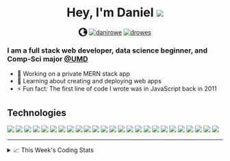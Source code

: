 <h1 align="center">Hey, I'm Daniel <img src="https://emojis.slackmojis.com/emojis/images/1595173218/9723/dog_cool.gif?1595173218" width="30" margin-top="5"/></h1>
<p align="center">
<a href=https://drowe.dev target="blank"><img align="center" src=https://raw.githubusercontent.com/iconic/open-iconic/master/svg/globe.svg alt="drowe.dev" height="20" width="20" /></a>
<a href=https://linkedin.com/in/danjrowe target="blank"><img align="center" src=https://cdn.jsdelivr.net/npm/simple-icons@3.0.1/icons/linkedin.svg alt="danjrowe" height="20" width="20" /></a>
<a href=https://instagram.com/drowes target="blank"><img align="center" src=https://cdn.jsdelivr.net/npm/simple-icons@3.0.1/icons/instagram.svg alt="drowes" height="20" width="20" /></a>
</p>

### I am a full stack web developer, data science beginner, and Comp-Sci major [@UMD](https://umd.edu/)

- 🔭 Working on a private MERN stack app
- 🌱 Learning about creating and deploying web apps
- ⚡ Fun fact: The first line of code I wrote was in JavaScript back in 2011

## Technologies

<div>
<img src="https://img.shields.io/badge/javascript%20-%23323330.svg?&style=for-the-badge&logo=javascript&logoColor=%23F7DF1E"/>
<img src="https://img.shields.io/badge/typescript%20-%23007ACC.svg?&style=for-the-badge&logo=typescript&logoColor=white"/>
<img src="https://img.shields.io/badge/html5%20-%23E34F26.svg?&style=for-the-badge&logo=html5&logoColor=white"/>
<img src="https://img.shields.io/badge/css3%20-%231572B6.svg?&style=for-the-badge&logo=css3&logoColor=white"/>
<img src="https://img.shields.io/badge/python%20-%2314354C.svg?&style=for-the-badge&logo=python&logoColor=white"/>
<img src="https://img.shields.io/badge/java-%23ED8B00.svg?&style=for-the-badge&logo=java&logoColor=white"/>
<img src="https://img.shields.io/badge/ruby-%23CC342D.svg?&style=for-the-badge&logo=ruby&logoColor=white"/>
<img src="https://img.shields.io/badge/go-%2300ADD8.svg?&style=for-the-badge&logo=go&logoColor=white"/>
<img src="https://img.shields.io/badge/c%20-%2300599C.svg?&style=for-the-badge&logo=c&logoColor=white"/>
<img src="https://img.shields.io/badge/c++%20-%2300599C.svg?&style=for-the-badge&logo=c%2B%2B&ogoColor=white"/>
<img src="https://img.shields.io/badge/ocaml%20-%23EC6813.svg?&style=for-the-badge&logo=ocaml&logoColor=white"/>
<img src="https://img.shields.io/badge/react%20-%2320232a.svg?&style=for-the-badge&logo=react&logoColor=%2361DAFB"/>
<img src="https://img.shields.io/badge/angular%20-%23DD0031.svg?&style=for-the-badge&logo=angular&logoColor=white"/>
<img src="https://img.shields.io/badge/express.js%20-%23404d59.svg?&style=for-the-badge"/>
<img src="https://img.shields.io/badge/gatsby%20-%23663399.svg?&style=for-the-badge&logo=gatsby&logoColor=white"/>
<img src="https://img.shields.io/badge/material%20ui%20-%230081CB.svg?&style=for-the-badge&logo=material-ui&logoColor=white"/>
<img src="https://img.shields.io/badge/bootstrap%20-%23563D7C.svg?&style=for-the-badge&logo=bootstrap&logoColor=white"/>
<img src ="https://img.shields.io/badge/MongoDB-%234ea94b.svg?&style=for-the-badge&logo=mongodb&logoColor=white"/>
<img src="https://img.shields.io/badge/mysql%20-%234479A1.svg?&style=for-the-badge&logo=mysql&logoColor=white"/>
<img src="https://img.shields.io/badge/heroku%20-%23430098.svg?&style=for-the-badge&logo=heroku&logoColor=white"/>
<img src="https://img.shields.io/badge/AWS%20-%23FF9900.svg?&style=for-the-badge&logo=amazon-aws&logoColor=white"/>
<img src="https://img.shields.io/badge/firebase%20-%23FFCA28.svg?&style=for-the-badge&logo=firebase&logoColor=white"/>
<img src="https://img.shields.io/badge/vscode%20-%23007ACC.svg?&style=for-the-badge&logo=visual%20studio%20code&logoColor=white"/>
<img src="https://img.shields.io/badge/git%20-%23F05033.svg?&style=for-the-badge&logo=git&logoColor=white"/>
<img src="https://img.shields.io/badge/nginx%20-%23009639.svg?&style=for-the-badge&logo=nginx&logoColor=white"/>
</div>

---

<details>
    <summary>📈 This Week's Coding Stats</summary>

<!-- [![DanRowe1's github stats](https://github-readme-stats.danrowe1.vercel.app/api?username=DanRowe1&count_private=true&show_icons=true)](https://github.com/anuraghazra/github-readme-stats) -->

<!--START_SECTION:waka-->
**🐱 My Github Data** 

> 🏆 1,502 Contributions in the Year 2020
 > 
> 📦 68.4 kB Used in Github's Storage 
 > 
> 🚫 Not Opted to Hire
 > 
> 📜 8 Public Repositories
 > 
> 🔑 15 Private Repositories 

**I'm a Night 🦉** 

```text
🌞 Morning    25 commits     █░░░░░░░░░░░░░░░░░░░░░░░░   4.88% 
🌆 Daytime    87 commits     ████░░░░░░░░░░░░░░░░░░░░░   16.99% 
🌃 Evening    226 commits    ███████████░░░░░░░░░░░░░░   44.14% 
🌙 Night      174 commits    ████████░░░░░░░░░░░░░░░░░   33.98%

```
📅 **I'm Most Productive on Monday** 

```text
Monday       89 commits     ████░░░░░░░░░░░░░░░░░░░░░   17.38% 
Tuesday      57 commits     ██░░░░░░░░░░░░░░░░░░░░░░░   11.13% 
Wednesday    78 commits     ███░░░░░░░░░░░░░░░░░░░░░░   15.23% 
Thursday     85 commits     ████░░░░░░░░░░░░░░░░░░░░░   16.6% 
Friday       81 commits     ████░░░░░░░░░░░░░░░░░░░░░   15.82% 
Saturday     66 commits     ███░░░░░░░░░░░░░░░░░░░░░░   12.89% 
Sunday       56 commits     ██░░░░░░░░░░░░░░░░░░░░░░░   10.94%

```


📊 **This Week I Spent My Time On** 

```text
💬 Programming Languages: 
JavaScript               12 hrs 43 mins      ██████████████████░░░░░░░   71.7% 
Racket                   2 hrs 17 mins       ███░░░░░░░░░░░░░░░░░░░░░░   12.88% 
Bash                     51 mins             █░░░░░░░░░░░░░░░░░░░░░░░░   4.86% 
C                        40 mins             █░░░░░░░░░░░░░░░░░░░░░░░░   3.79% 
Java                     30 mins             ░░░░░░░░░░░░░░░░░░░░░░░░░   2.9%

🔥 Editors: 
VS Code                  17 hrs 13 mins      ████████████████████████░   97.1% 
IntelliJ                 30 mins             ░░░░░░░░░░░░░░░░░░░░░░░░░   2.9%

```


<!--END_SECTION:waka-->
